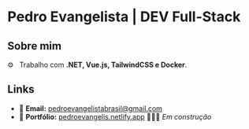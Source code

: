 # Pedro Evangelista | DEV Full-Stack

## Sobre mim
⚙️ &nbsp; Trabalho com **.NET, Vue.js, TailwindCSS e Docker**.  

## Links
- 📧 **Email:** [pedroevangelistabrasil@gmail.com](mailto:pedroevangelistabrasil@gmail.com)
- 💼 **Portfólio:** [pedroevangelis.netlify.app](https://pedroevangelis.netlify.app) 🚧👷‍♂️ _Em construção_
